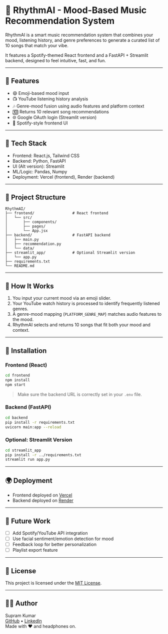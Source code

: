 # 🎵 RhythmAI - Mood-Based Music Recommendation System

RhythmAI is a smart music recommendation system that combines your mood, listening history, and genre preferences to generate a curated list of 10 songs that match your vibe.

It features a Spotify-themed React frontend and a FastAPI + Streamlit backend, designed to feel intuitive, fast, and fun.

---

## 🚀 Features

- 😄 Emoji-based mood input
- 📺 YouTube listening history analysis
- 🎶 Genre-mood fusion using audio features and platform context
- 🔟 Returns 10 relevant song recommendations
- 🌐 Google OAuth login (Streamlit version)
- 🎨 Spotify-style frontend UI

---

## 🧱 Tech Stack

- Frontend: React.js, Tailwind CSS
- Backend: Python, FastAPI
- UI (Alt version): Streamlit
- ML/Logic: Pandas, Numpy
- Deployment: Vercel (frontend), Render (backend)

---

## 📁 Project Structure

```
RhythmAI/
├── frontend/                 # React frontend
│   └── src/
│       ├── components/
│       ├── pages/
│       └── App.jsx
├── backend/                  # FastAPI backend
│   ├── main.py
│   ├── recommendation.py
│   └── data/
├── streamlit_app/            # Optional Streamlit version
│   └── app.py
├── requirements.txt
└── README.md
```

---

## 🧪 How It Works

1. You input your current mood via an emoji slider.
2. Your YouTube watch history is processed to identify frequently listened genres.
3. A genre-mood mapping (`PLATFORM_GENRE_MAP`) matches audio features to the mood.
4. RhythmAI selects and returns 10 songs that fit both your mood and context.

---

## 🔧 Installation

### Frontend (React)

```bash
cd frontend
npm install
npm start
```

> Make sure the backend URL is correctly set in your `.env` file.

### Backend (FastAPI)

```bash
cd backend
pip install -r requirements.txt
uvicorn main:app --reload
```

### Optional: Streamlit Version

```bash
cd streamlit_app
pip install -r ../requirements.txt
streamlit run app.py
```

---

## 🌍 Deployment

- Frontend deployed on [Vercel](https://vercel.com/)
- Backend deployed on [Render](https://render.com/)

---

## 🧠 Future Work

- [ ] Add Spotify/YouTube API integration
- [ ] Use facial sentiment/emotion detection for mood
- [ ] Feedback loop for better personalization
- [ ] Playlist export feature

---

## 📄 License

This project is licensed under the [MIT License](LICENSE).

---

## 🙋‍♂️ Author

Supram Kumar  
[GitHub](https://github.com/supram-k) • [LinkedIn](https://www.linkedin.com/in/supram-kumar/)  
Made with ❤️ and headphones on.
